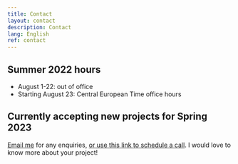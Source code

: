 ```yaml
---
title: Contact
layout: contact
description: Contact
lang: English
ref: contact
---
```


## Summer 2022 hours

* August 1-22: out of office
* Starting August 23: Central European Time office hours

## Currently accepting new projects for Spring 2023

[Email me](mailto:hello@tgconsulting.ca) for any enquiries, [or use this link to schedule a call](https://doodle.com/bp/thomasguignard/book-me). I would love to know more about your project!